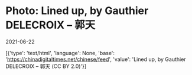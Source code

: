 # Photo: Lined up, by Gauthier DELECROIX – 郭天

2021-06-22

[{'type': 'text/html', 'language': None, 'base': 'https://chinadigitaltimes.net/chinese/feed', 'value': 'Lined up, by Gauthier DELECROIX &#8211; 郭天 (CC BY 2.0)'}]